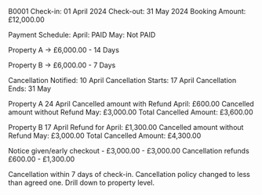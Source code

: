 B0001
Check-in: 01 April 2024
Check-out: 31 May 2024
Booking Amount: £12,000.00

Payment Schedule:
April: PAID
May: Not PAID

Property A -> £6,000.00 - 14 Days

Property B -> £6,000.00 - 7 Days

Cancellation Notified: 10 April
Cancellation Starts: 17 April
Cancellation Ends: 31 May

Property A
24 April
Cancelled amount with Refund April: £600.00
Cancelled amount without Refund May: £3,000.00
Total Cancelled Amount: £3,600.00

Property B
17 April
Refund for April: £1,300.00
Cancelled amount without Refund May: £3,000.00
Total Cancelled Amount: £4,300.00

Notice given/early checkout - £3,000.00 - £3,000.00
Cancellation refunds £600.00 - £1,300.00

Cancellation within 7 days of check-in.
Cancellation policy changed to less than agreed one.
Drill down to property level.
